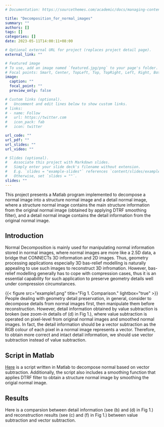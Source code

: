 ```yaml
---
# Documentation: https://sourcethemes.com/academic/docs/managing-content/

title: "Decomposition_for_normal_images"
summary: ""
authors: []
tags: []
categories: []
date: 2023-05-11T14:00:11+08:00

# Optional external URL for project (replaces project detail page).
external_link: ""

# Featured image
# To use, add an image named `featured.jpg/png` to your page's folder.
# Focal points: Smart, Center, TopLeft, Top, TopRight, Left, Right, BottomLeft, Bottom, BottomRight.
image:
  caption: ""
  focal_point: ""
  preview_only: false

# Custom links (optional).
#   Uncomment and edit lines below to show custom links.
# links:
# - name: Follow
#   url: https://twitter.com
#   icon_pack: fab
#   icon: twitter

url_code: ""
url_pdf: ""
url_slides: ""
url_video: ""

# Slides (optional).
#   Associate this project with Markdown slides.
#   Simply enter your slide deck's filename without extension.
#   E.g. `slides = "example-slides"` references `content/slides/example-slides.md`.
#   Otherwise, set `slides = ""`.
slides: ""
---
```


This project presents a Matlab program implemented to decompose a normal image into a structure normal image and a detail normal image, where a structure normal image contains the main structure information from the original normal image (obtained by applying DTRF smoothing filter), and a detail normal image contains the detail information from the original normal image.

## Introduction
Normal Decomposition is mainly used for manipulating normal information stored in normal images, where normal images are more like a 2.5D data, a bridge that CONNECTs 3D information and 2D images. Thus, geometry processing applications especially 3D bas-relief modelling is naturally appealing to use such images to reconstruct 3D infromation. However, bas-relief modelling generally has to cope with compression cases, thus it is an essential capability for such application to preserve geometry details well under compression circumstances.

{{< figure src="example1.png" title="Fig 1. Comparison." lightbox="true" >}}
People dealing with geometry detail preservation, in general, consider to decompose details from normal images first, then manipulate them before reconstruction. However, detail information obtained by value subtraction is broken (see zoom-in details of \(d\) in Fig 1.), where value subtraction is operated on pixel-level from original normal images and smoothed normal images. In fact, the detail information should be a vector subtraction as the RGB colour of each pixel in a normal image represents a vector. Therefore, to obtain more correct and intact detail information, we should use vector subtraction instead of value subtraction. 

## Script in Matlab
[Here]() is a script written in Matlab to decompose normal based on vector subtraction. Additionally, the script also includes a smoothing function that applies DTRF filter to obtain a structure normal image by smoothing the origial normal image.


## Results
Here is a comparsion between detail information (see \(b\) and \(d\) in Fig 1.) and reconstruction results (see \(c\) and \(f\) in Fig 1.) between value subtraction and vector subtraction.
